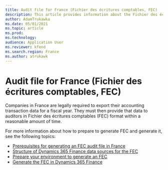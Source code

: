 ```yaml
---
title: Audit file for France (Fichier des écritures comptables, FEC)
description: This article provides information about the Fichier des écritures comptables (FEC) audit file, and links to topics that explain how to set up and generate an FEC in Microsoft Dynamics 365 Finance.
author: AdamTrukawka
ms.date: 05/01/2021
ms.topic: article
ms.prod: 
ms.technology: 
audience: Application User
ms.reviewer: kfend
ms.search.region: France
ms.author: atrukawk
---
```


# Audit file for France (Fichier des écritures comptables, FEC)

Companies in France are legally required to export their accounting transaction data for a fiscal year. They must then provide that data to auditors in Fichier des écritures comptables (FEC) format within a reasonable amount of time.

For more information about how to prepare to generate FEC and generate it, see the following topics:

- [Prerequisites for generating an FEC audit file in France](emea-fra-fec-audit-file-pre-requisites.md)
- [Structure of Dynamics 365 Finance data sources for the FEC](emea-fra-fec-audit-file-structure.md)
- [Prepare your environment to generate an FEC](emea-fra-fec-audit-file-setup.md)
- [Generate the FEC in Dynamics 365 Finance](emea-fra-fec-audit-file-generation.md)
